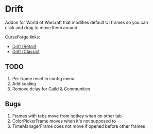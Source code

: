 # Drift
Addon for World of Warcraft that modifies default UI frames so you can click and drag to move them around.

CurseForge links:
 * [Drift (Retail)](https://www.curseforge.com/wow/addons/drift)
 * [Drift (Classic)](https://www.curseforge.com/wow/addons/driftclassic)

## TODO
1. Per frame reset in config menu
1. Add scaling
1. Remove delay for Guild & Communities

## Bugs
1. Frames with tabs move from hotkey when on other tab
1. ColorPickerFrame moves when it's not supposed to
1. TimeManagerFrame does not move if opened before other frames
